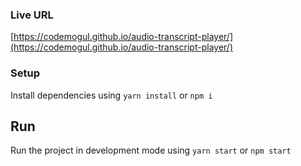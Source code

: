 ### Live URL
[https://codemogul.github.io/audio-transcript-player/](https://codemogul.github.io/audio-transcript-player/)
### Setup
Install dependencies using `yarn install` or `npm i`

## Run
Run the project in development mode using `yarn start` or `npm start`